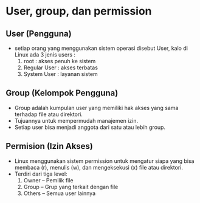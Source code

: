 # User, group, dan permission

## User (Pengguna)
  - setiap orang yang menggunakan sistem operasi disebut User, kalo di Linux ada 3 jenis users :
      1) root   : akses penuh ke sistem
      2. Regular User : akses terbatas
      3. System User : layanan sistem
## Group (Kelompok Pengguna)
  - Group adalah kumpulan user yang memiliki hak akses yang sama terhadap file atau direktori.
  - Tujuannya untuk mempermudah manajemen izin.
  - Setiap user bisa menjadi anggota dari satu atau lebih group.
## Permision (Izin Akses)
  - Linux menggunakan sistem permission untuk mengatur siapa yang bisa membaca (r), menulis (w), dan mengeksekusi (x) file atau direktori.
  - Terdiri dari tiga level:
    1. Owner – Pemilik file
    2. Group – Grup yang terkait dengan file
    3. Others – Semua user lainnya
